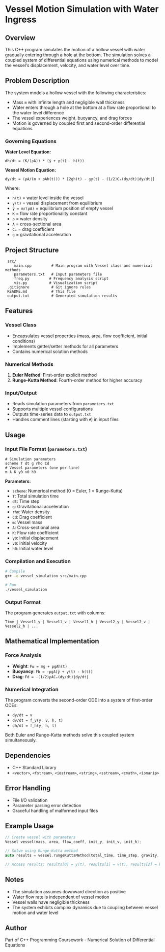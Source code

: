 ﻿# Vessel Motion Simulation with Water Ingress

## Overview

This C++ program simulates the motion of a hollow vessel with water gradually entering through a hole at the bottom. The simulation solves a coupled system of differential equations using numerical methods to model the vessel's displacement, velocity, and water level over time.

## Problem Description

The system models a hollow vessel with the following characteristics:
- Mass `m` with infinite length and negligible wall thickness
- Water enters through a hole at the bottom at a flow rate proportional to the water level difference
- The vessel experiences weight, buoyancy, and drag forces
- Motion is governed by coupled first and second-order differential equations

### Governing Equations

**Water Level Equation:**
```
dh/dt = (K/(ρA)) * (ȳ + y(t) - h(t))
```

**Vessel Motion Equation:**
```
dy/dt = (ρA/(m + ρAh(t))) * [2gh(t) - gy(t) - (1/2)Cₐ(dy/dt)|dy/dt|]
```

Where:
- `h(t)` = water level inside the vessel
- `y(t)` = vessel displacement from equilibrium
- `ȳ = m/(ρA)` = equilibrium position of empty vessel
- `K` = flow rate proportionality constant
- `ρ` = water density
- `A` = cross-sectional area
- `Cₐ` = drag coefficient
- `g` = gravitational acceleration

## Project Structure

```
 src/
    main.cpp         # Main program with Vessel class and numerical methods
    parameters.txt   # Input parameters file
    freq.py         # Frequency analysis script
    vis.py          # Visualization script
 .gitignore          # Git ignore rules
 README.md           # This file
 output.txt          # Generated simulation results
```

## Features

### Vessel Class
- Encapsulates vessel properties (mass, area, flow coefficient, initial conditions)
- Implements getter/setter methods for all parameters
- Contains numerical solution methods

### Numerical Methods
1. **Euler Method**: First-order explicit method
2. **Runge-Kutta Method**: Fourth-order method for higher accuracy

### Input/Output
- Reads simulation parameters from `parameters.txt`
- Supports multiple vessel configurations
- Outputs time-series data to `output.txt`
- Handles comment lines (starting with `#`) in input files

## Usage

### Input File Format (`parameters.txt`)

```
# Simulation parameters
scheme T dt g rho Cd
# Vessel parameters (one per line)
m A K y0 v0 h0
```

**Parameters:**
- `scheme`: Numerical method (0 = Euler, 1 = Runge-Kutta)
- `T`: Total simulation time
- `dt`: Time step
- `g`: Gravitational acceleration
- `rho`: Water density
- `Cd`: Drag coefficient
- `m`: Vessel mass
- `A`: Cross-sectional area
- `K`: Flow rate coefficient
- `y0`: Initial displacement
- `v0`: Initial velocity
- `h0`: Initial water level

### Compilation and Execution

```bash
# Compile
g++ -o vessel_simulation src/main.cpp

# Run
./vessel_simulation
```

### Output Format

The program generates `output.txt` with columns:
```
Time | Vessel1_y | Vessel1_v | Vessel1_h | Vessel2_y | Vessel2_v | Vessel2_h | ...
```

## Mathematical Implementation

### Force Analysis
- **Weight**: `Fw = mg + ρgAh(t)`
- **Buoyancy**: `Fb = -ρgA(ȳ + y(t) - h(t))`
- **Drag**: `Fd = -(1/2)ρACₐ(dy/dt)|dy/dt|`

### Numerical Integration
The program converts the second-order ODE into a system of first-order ODEs:
- `dy/dt = v`
- `dv/dt = f_v(y, v, h, t)`
- `dh/dt = f_h(y, h, t)`

Both Euler and Runge-Kutta methods solve this coupled system simultaneously.

## Dependencies

- C++ Standard Library
- `<vector>`, `<fstream>`, `<iostream>`, `<string>`, `<sstream>`, `<cmath>`, `<iomanip>`

## Error Handling

- File I/O validation
- Parameter parsing error detection
- Graceful handling of malformed input files

## Example Usage

```cpp
// Create vessel with parameters
Vessel vessel(mass, area, flow_coeff, init_y, init_v, init_h);

// Solve using Runge-Kutta method
auto results = vessel.rungeKuttaMethod(total_time, time_step, gravity, density, drag_coeff);

// Access results: results[0] = y(t), results[1] = v(t), results[2] = h(t)
```

## Notes

- The simulation assumes downward direction as positive
- Water flow rate is independent of vessel motion
- Vessel walls have negligible thickness
- The system exhibits complex dynamics due to coupling between vessel motion and water level

## Author

Part of C++ Programming Coursework - Numerical Solution of Differential Equations
